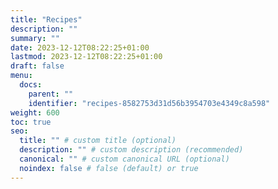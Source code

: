 ```yaml
---
title: "Recipes"
description: ""
summary: ""
date: 2023-12-12T08:22:25+01:00
lastmod: 2023-12-12T08:22:25+01:00
draft: false
menu:
  docs:
    parent: ""
    identifier: "recipes-8582753d31d56b3954703e4349c8a598"
weight: 600
toc: true
seo:
  title: "" # custom title (optional)
  description: "" # custom description (recommended)
  canonical: "" # custom canonical URL (optional)
  noindex: false # false (default) or true
---
```

